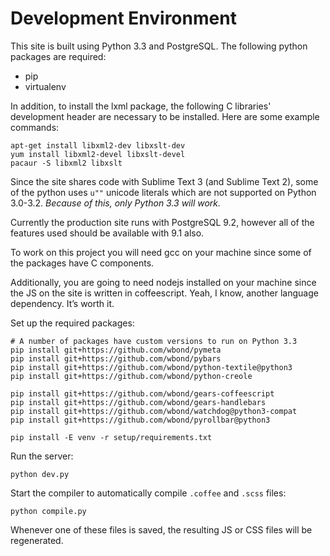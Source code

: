 # Development Environment

This site is built using Python 3.3 and PostgreSQL. The following
python packages are required:

* pip
* virtualenv

In addition, to install the lxml package, the following C libraries' development
header are necessary to be installed. Here are some example commands:

```
apt-get install libxml2-dev libxslt-dev
yum install libxml2-devel libxslt-devel
pacaur -S libxml2 libxslt
```

Since the site shares code with Sublime Text 3 (and Sublime Text 2),
some of the python uses `u""` unicode literals which are not supported
on Python 3.0-3.2. *Because of this, only Python 3.3 will work.*

Currently the production site runs with PostgreSQL 9.2, however all of
the features used should be available with 9.1 also.

To work on this project you will need gcc on your machine since some of
the packages have C components.

Additionally, you are going to need nodejs installed on your machine
since the JS on the site is written in coffeescript. Yeah, I know,
another language dependency. It’s worth it.

Set up the required packages:

```
# A number of packages have custom versions to run on Python 3.3
pip install git+https://github.com/wbond/pymeta
pip install git+https://github.com/wbond/pybars
pip install git+https://github.com/wbond/python-textile@python3
pip install git+https://github.com/wbond/python-creole

pip install git+https://github.com/wbond/gears-coffeescript
pip install git+https://github.com/wbond/gears-handlebars
pip install git+https://github.com/wbond/watchdog@python3-compat
pip install git+https://github.com/wbond/pyrollbar@python3

pip install -E venv -r setup/requirements.txt
```

Run the server:

```
python dev.py
```

Start the compiler to automatically compile `.coffee` and `.scss` files:

```
python compile.py
```

Whenever one of these files is saved, the resulting JS or CSS files will be
regenerated.

